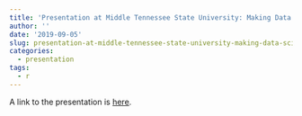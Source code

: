 ```yaml
---
title: 'Presentation at Middle Tennessee State University: Making Data Science Count'
author: ''
date: '2019-09-05'
slug: presentation-at-middle-tennessee-state-university-making-data-science-count
categories:
  - presentation
tags:
  - r
---
```


A link to the presentation is [here](https://docs.google.com/presentation/d/1cwjLwHRsrHq6dX9oiyHutNdb9wzfoAqcyM7DKXD38yU/edit?usp=sharing).
